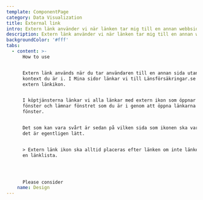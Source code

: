 ```yaml
---
template: ComponentPage
category: Data Visualization
title: External link
intro: Extern länk använder vi när länken tar mig till en annan webbsida.
description: Extern länk använder vi när länken tar mig till en annan webbsida.
backgroundColor: '#fff'
tabs:
  - content: >-
      How to use


      Extern länk används när du tar användaren till en annan sida utanför det
      kontext du är i. I Mina sidor länkar vi till Länsförsäkringar.se med en
      extern länkikon.


      I köptjänsterna länkar vi alla länkar med extern ikon som öppnar nytt
      fönster och lämnar fönstret som du är i genom att öppna länkarna i nytt
      fönster.


      Det som kan vara svårt är sedan på vilken sida som ikonen ska vara, men
      det är egentligen lätt.


      > Extern länk ikon ska alltid placeras efter länken om inte länken ingår i
      en länklista.




      Please consider
    name: Design
---
```


